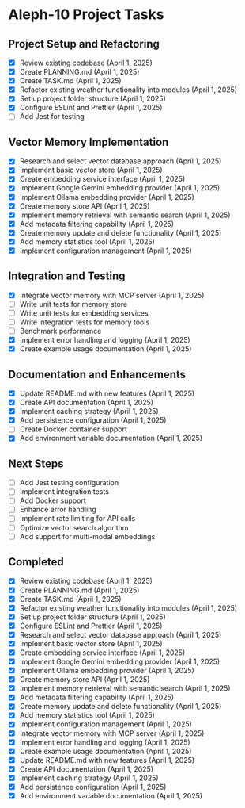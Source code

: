 # Aleph-10 Project Tasks

## Project Setup and Refactoring

- [x] Review existing codebase (April 1, 2025)
- [x] Create PLANNING.md (April 1, 2025)
- [x] Create TASK.md (April 1, 2025)
- [x] Refactor existing weather functionality into modules (April 1, 2025)
- [x] Set up project folder structure (April 1, 2025)
- [x] Configure ESLint and Prettier (April 1, 2025)
- [ ] Add Jest for testing

## Vector Memory Implementation

- [x] Research and select vector database approach (April 1, 2025)
- [x] Implement basic vector store (April 1, 2025)
- [x] Create embedding service interface (April 1, 2025)
- [x] Implement Google Gemini embedding provider (April 1, 2025)
- [x] Implement Ollama embedding provider (April 1, 2025)
- [x] Create memory store API (April 1, 2025)
- [x] Implement memory retrieval with semantic search (April 1, 2025)
- [x] Add metadata filtering capability (April 1, 2025)
- [x] Create memory update and delete functionality (April 1, 2025)
- [x] Add memory statistics tool (April 1, 2025)
- [x] Implement configuration management (April 1, 2025)

## Integration and Testing

- [x] Integrate vector memory with MCP server (April 1, 2025)
- [ ] Write unit tests for memory store
- [ ] Write unit tests for embedding services
- [ ] Write integration tests for memory tools
- [ ] Benchmark performance
- [x] Implement error handling and logging (April 1, 2025)
- [x] Create example usage documentation (April 1, 2025)

## Documentation and Enhancements

- [x] Update README.md with new features (April 1, 2025)
- [x] Create API documentation (April 1, 2025)
- [x] Implement caching strategy (April 1, 2025)
- [x] Add persistence configuration (April 1, 2025)
- [ ] Create Docker container support
- [x] Add environment variable documentation (April 1, 2025)

## Next Steps

- [ ] Add Jest testing configuration
- [ ] Implement integration tests
- [ ] Add Docker support
- [ ] Enhance error handling
- [ ] Implement rate limiting for API calls
- [ ] Optimize vector search algorithm
- [ ] Add support for multi-modal embeddings

## Completed

- [x] Review existing codebase (April 1, 2025)
- [x] Create PLANNING.md (April 1, 2025)
- [x] Create TASK.md (April 1, 2025)
- [x] Refactor existing weather functionality into modules (April 1, 2025)
- [x] Set up project folder structure (April 1, 2025)
- [x] Configure ESLint and Prettier (April 1, 2025)
- [x] Research and select vector database approach (April 1, 2025)
- [x] Implement basic vector store (April 1, 2025)
- [x] Create embedding service interface (April 1, 2025)
- [x] Implement Google Gemini embedding provider (April 1, 2025)
- [x] Implement Ollama embedding provider (April 1, 2025)
- [x] Create memory store API (April 1, 2025)
- [x] Implement memory retrieval with semantic search (April 1, 2025)
- [x] Add metadata filtering capability (April 1, 2025)
- [x] Create memory update and delete functionality (April 1, 2025)
- [x] Add memory statistics tool (April 1, 2025)
- [x] Implement configuration management (April 1, 2025)
- [x] Integrate vector memory with MCP server (April 1, 2025)
- [x] Implement error handling and logging (April 1, 2025)
- [x] Create example usage documentation (April 1, 2025)
- [x] Update README.md with new features (April 1, 2025)
- [x] Create API documentation (April 1, 2025)
- [x] Implement caching strategy (April 1, 2025)
- [x] Add persistence configuration (April 1, 2025)
- [x] Add environment variable documentation (April 1, 2025)
